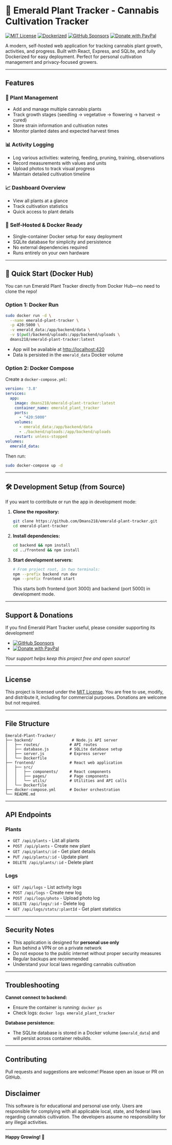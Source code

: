 # 🌿 Emerald Plant Tracker - Cannabis Cultivation Tracker

[![MIT License](https://img.shields.io/badge/license-MIT-green.svg)](LICENSE)
[![Dockerized](https://img.shields.io/badge/docker-ready-blue.svg)](https://www.docker.com/)
[![GitHub Sponsors](https://img.shields.io/badge/sponsor-GitHub%20Sponsors-fc2967?logo=github)](https://github.com/sponsors/Dmans218)
[![Donate with PayPal](https://img.shields.io/badge/donate-PayPal-00457C?logo=paypal)](https://paypal.me/Emeraldplanttracker?country.x=CA&locale.x=en_US)

A modern, self-hosted web application for tracking cannabis plant growth, activities, and progress. Built with React, Express, and SQLite, and fully Dockerized for easy deployment. Perfect for personal cultivation management and privacy-focused growers.

---

## Features

### 🌿 Plant Management
- Add and manage multiple cannabis plants
- Track growth stages (seedling → vegetative → flowering → harvest → cured)
- Store strain information and cultivation notes
- Monitor planted dates and expected harvest times

### 📊 Activity Logging
- Log various activities: watering, feeding, pruning, training, observations
- Record measurements with values and units
- Upload photos to track visual progress
- Maintain detailed cultivation timeline

### 📈 Dashboard Overview
- View all plants at a glance
- Track cultivation statistics
- Quick access to plant details

### 🐳 Self-Hosted & Docker Ready
- Single-container Docker setup for easy deployment
- SQLite database for simplicity and persistence
- No external dependencies required
- Runs entirely on your own hardware

---

## 🚀 Quick Start (Docker Hub)

You can run Emerald Plant Tracker directly from Docker Hub—no need to clone the repo!

### **Option 1: Docker Run**

```bash
sudo docker run -d \
  --name emerald-plant-tracker \
  -p 420:5000 \
  -v emerald_data:/app/backend/data \
  -v $(pwd)/backend/uploads:/app/backend/uploads \
  dmans218/emerald-plant-tracker:latest
```
- App will be available at [http://localhost:420](http://localhost:420)
- Data is persisted in the `emerald_data` Docker volume

### **Option 2: Docker Compose**

Create a `docker-compose.yml`:

```yaml
version: '3.8'
services:
  app:
    image: dmans218/emerald-plant-tracker:latest
    container_name: emerald_plant_tracker
    ports:
      - "420:5000"
    volumes:
      - emerald_data:/app/backend/data
      - ./backend/uploads:/app/backend/uploads
    restart: unless-stopped
volumes:
  emerald_data:
```

Then run:
```bash
sudo docker-compose up -d
```

---

## 🛠️ Development Setup (from Source)

If you want to contribute or run the app in development mode:

1. **Clone the repository:**
   ```bash
   git clone https://github.com/Dmans218/emerald-plant-tracker.git
   cd emerald-plant-tracker
   ```

2. **Install dependencies:**
   ```bash
   cd backend && npm install
   cd ../frontend && npm install
   ```

3. **Start development servers:**
   ```bash
   # From project root, in two terminals:
   npm --prefix backend run dev
   npm --prefix frontend start
   ```
   This starts both frontend (port 3000) and backend (port 5000) in development mode.

---

## Support & Donations

If you find Emerald Plant Tracker useful, please consider supporting its development!

- [![GitHub Sponsors](https://img.shields.io/badge/sponsor-GitHub%20Sponsors-fc2967?logo=github)](https://github.com/sponsors/Dmans218)
- [![Donate with PayPal](https://img.shields.io/badge/donate-PayPal-00457C?logo=paypal)](https://paypal.me/Emeraldplanttracker?country.x=CA&locale.x=en_US)

*Your support helps keep this project free and open source!*

---

## License

This project is licensed under the [MIT License](LICENSE). You are free to use, modify, and distribute it, including for commercial purposes. Donations are welcome but not required.

---

## File Structure

```
Emerald-Plant-Tracker/
├── backend/                 # Node.js API server
│   ├── routes/             # API routes
│   ├── database.js         # SQLite database setup
│   ├── server.js           # Express server
│   └── Dockerfile
├── frontend/               # React web application
│   ├── src/
│   │   ├── components/     # React components
│   │   ├── pages/          # Page components
│   │   └── utils/          # Utilities and API calls
│   └── Dockerfile
├── docker-compose.yml      # Docker orchestration
└── README.md
```

---

## API Endpoints

### Plants
- `GET /api/plants` - List all plants
- `POST /api/plants` - Create new plant
- `GET /api/plants/:id` - Get plant details
- `PUT /api/plants/:id` - Update plant
- `DELETE /api/plants/:id` - Delete plant

### Logs
- `GET /api/logs` - List activity logs
- `POST /api/logs` - Create new log
- `POST /api/logs/photo` - Upload photo log
- `DELETE /api/logs/:id` - Delete log
- `GET /api/logs/stats/:plantId` - Get plant statistics

---

## Security Notes

- This application is designed for **personal use only**
- Run behind a VPN or on a private network
- Do not expose to the public internet without proper security measures
- Regular backups are recommended
- Understand your local laws regarding cannabis cultivation

---

## Troubleshooting

**Cannot connect to backend:**
- Ensure the container is running: `docker ps`
- Check logs: `docker logs emerald_plant_tracker`

**Database persistence:**
- The SQLite database is stored in a Docker volume (`emerald_data`) and will persist across container rebuilds.

---

## Contributing

Pull requests and suggestions are welcome! Please open an issue or PR on GitHub.

## Disclaimer

This software is for educational and personal use only. Users are responsible for complying with all applicable local, state, and federal laws regarding cannabis cultivation. The developers assume no responsibility for any illegal activities.

---

**Happy Growing! 🌱** 